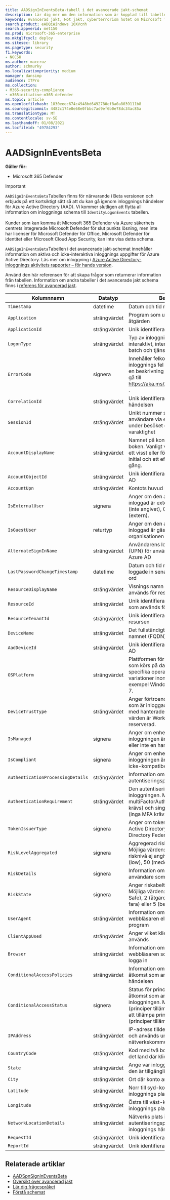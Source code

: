 ```yaml
---
title: AADSignInEventsBeta-tabell i det avancerade jakt-schemat
description: Lär dig mer om den information som är kopplad till tabellen Azure Active Directory-inloggnings händelser för det avancerade Antivirus schemat
keywords: Avancerad jakt, Hot jakt, cyberterrorism hotet om Microsoft Threat Protection, Microsoft 365, MTP, m365, sökning, frågor, telemetri, schema referens, kusto, tabell, kolumn, datatyp, beskrivning, fil, IP-adress, enhet, dator, användare, konto, identitet, AAD
search.product: eADQiWindows 10XVcnh
search.appverid: met150
ms.prod: microsoft-365-enterprise
ms.mktglfcycl: deploy
ms.sitesec: library
ms.pagetype: security
f1.keywords:
- NOCSH
ms.author: maccruz
author: schmurky
ms.localizationpriority: medium
manager: dansimp
audience: ITPro
ms.collection:
- M365-security-compliance
- m365initiative-m365-defender
ms.topic: article
ms.openlocfilehash: 1830eeec674c4948bd6492780ef8a0a8039111b8
ms.sourcegitcommit: 4482c174e0e68e0fbbc7ad9ef6b0e78dc34ac85a
ms.translationtype: MT
ms.contentlocale: sv-SE
ms.lasthandoff: 01/08/2021
ms.locfileid: "49784293"
---
```

# <a name="aadsignineventsbeta"></a>AADSignInEventsBeta

**Gäller för:**

- Microsoft 365 Defender

>[!IMPORTANT]
> `AADSignInEventsBeta`Tabellen finns för närvarande i Beta versionen och erbjuds på ett kortsiktigt sätt så att du kan gå igenom inloggnings händelser för Azure Active Directory (AAD). Vi kommer slutligen att flytta all information om inloggnings schema till `IdentityLogonEvents` tabellen.<br><br>
> Kunder som kan komma åt Microsoft 365 Defender via Azure säkerhets centrets integrerade Microsoft Defender för slut punkts lösning, men inte har licenser för Microsoft Defender för Office, Microsoft Defender för identitet eller Microsoft Cloud App Security, kan inte visa detta schema. 

 

`AADSignInEventsBeta`Tabellen i det avancerade jakt-schemat innehåller information om aktiva och icke-interaktiva inloggnings uppgifter för Azure Active Directory. Läs mer om inloggning i [Azure Active Directory-inloggnings aktivitets rapporter – för hands version](https://docs.microsoft.com/azure/active-directory/reports-monitoring/concept-all-sign-ins).

Använd den här referensen för att skapa frågor som returnerar information från tabellen.
Information om andra tabeller i det avancerade jakt schema finns i [referens för avancerad jakt](https://docs.microsoft.com/windows/security/threat-protection/microsoft-defender-atp/advanced-hunting-reference).

 

 

| Kolumnnamn                 | Datatyp | Beskrivning          |
|---------------------------------|---------------|-------------------------------------------------------------------------------------------------------------------------------------------------------------------------------------|
| `Timestamp`                       | datetime      | Datum och tid när posten skapades                                                                                                                                         |
| `Application`                     | strängvärdet        | Program som utförde den inspelade åtgärden                                                                                                                                       |
| `ApplicationId`                   | strängvärdet        | Unik identifierare för programmet                                                                                                                                               |
| `LogonType`                       | strängvärdet        | Typ av inloggningssession, särskilt interaktivt, interaktivt (RDP), nätverk, batch och tjänst                                                                              |
| `ErrorCode`                       | signera        | Innehåller felkoden om ett inloggnings fel inträffar. För att hitta en beskrivning av en specifik felkod, gå till <https://aka.ms/AADsigninsErrorCodes> .                                     |
| `CorrelationId`                   | strängvärdet        | Unik identifierare för inloggnings händelsen                                                                                                                                              |
| `SessionId`                       | strängvärdet        | Unikt nummer som tilldelats en användare via en webbplats server under besöket eller arbets passets varaktighet                                                                                     |
| `AccountDisplayName`              | strängvärdet        | Namnet på kontot som visas i adress boken. Vanligt vis en kombination av ett visst eller förnamn, en mellan initial och ett efter namn eller från gång.                             |
| `AccountObjectId`                 | strängvärdet        | Unik identifierare för kontot i Azure AD                                                                                                                                       |
| `AccountUpn`                      | strängvärdet        | Kontots huvud namn (UPN)                                                                                                                                            |
| `IsExternalUser`                  | signera        | Anger om den användare som är inloggad är extern. Möjliga värden:-1 (inte angivet), 0 (inte externt), 1 (extern).                                                                   |
| `IsGuestUser`                     | returtyp       | Anger om den användare som är inloggad är gäst i klient organisationen                                                                                                                  |
| `AlternateSignInName`             | strängvärdet        | Användarens lokala huvud namn (UPN) för användaren som loggar in i Azure AD                                                                                                            |
| `LastPasswordChangeTimestamp`     | datetime        | Datum och tid när användaren som loggade in senast ändrade sitt lösen ord                                                                                                              |
| `ResourceDisplayName`             | strängvärdet        | Visnings namn för den åtkomst som används för resursen                                                                                                                                               |
| `ResourceId`                      | strängvärdet        | Unik identifierare för den åtkomst som används för resursen                                                                                                                                          |
| `ResourceTenantId`                | strängvärdet        | Unik identifierare för innehavaren av resursen                                                                                                                            |
| `DeviceName`                      | strängvärdet        | Det fullständigt kvalificerade domän namnet (FQDN) för datorn                                                                                                                                   |
| `AadDeviceId`                     | strängvärdet   |      Unik identifierare för enheten i Azure AD                                                                                                                                                                               |
| `OSPlatform`                      | strängvärdet        | Plattformen för det operativ system som körs på datorn. Detta indikerar specifika operativ system, inklusive variationer inom samma familj, till exempel Windows 10 och Windows 7.  |
| `DeviceTrustType`                 | strängvärdet        | Anger förtroende typen för enheten som är inloggad. Endast för scenarier med hanterade enheter. Möjliga värden är Workplace, AzureAd och reserverad.                                     |
| `IsManaged`                       | signera       | Anger om enheten som initierade inloggningen är en hanterad enhet (1) eller inte en hanterad enhet (0)                                                                         |
| `IsCompliant`                     | signera       | Anger om enheten som initierade inloggningen är kompatibel (1) eller icke-kompatibel (0)                                                                                       |
| `AuthenticationProcessingDetails` | strängvärdet        | Information om autentiseringsprocessen                                                                                                                                          |
| `AuthenticationRequirement`       | strängvärdet        | Den autentiseringstyp som krävs för inloggningen. Möjliga värden: multiFactorAuthentication (MFA krävs) och singleFactorAuthentication (inga MFA krävs).                |
| `TokenIssuerType`                 | signera        | Anger om token-utgivaren är Azure Active Directory (0) eller Active Directory Federation Services (1)                                                                             |
| `RiskLevelAggregated`                       | signera        | Aggregerad risk nivå vid inloggning. Möjliga värden: 0 (aggregerad risknivå ej angiven), 1 (ingen), 10 (low), 50 (medel) eller 100 (hög).                               |
| `RiskDetails`                      | signera        | Information om risk läget för den användare som är inloggad                                                                                                                            |
| `RiskState`                       | signera        | Anger riskabelt användar tillstånd. Möjliga värden: 0 (inget), 1 (bekräftat Safe), 2 (åtgärdat), 3 (avstängt), 4 (i fara) eller 5 (bekräftat).                                |
| `UserAgent`                       | strängvärdet        | Information om användar agent från webbläsaren eller andra klient program                                                                                                             |
| `ClientAppUsed`                   | strängvärdet        | Anger vilket klient program som används                                                                                                                                                       |
| `Browser`                         | strängvärdet        | Information om vilken version av webbläsaren som användes för att logga in                                                                                                                            |
| `ConditionalAccessPolicies`       | strängvärdet        | Information om principer för villkorlig åtkomst som används för inloggnings händelsen                                                                                                             |
| `ConditionalAccessStatus`         | signera        | Status för principer för villkorsstyrd åtkomst som används för inloggningen. Möjliga värden är 0 (principer tillämpas), 1 (det går inte att tillämpa principer) eller 2 (principer tillämpas inte).      |
| `IPAddress`                       | strängvärdet        | IP-adress tilldelad till slut punkten och används under relaterad nätverkskommunikation                                                                                                  |
| `CountryCode`                     | strängvärdet        | Kod med två bokstäver som anger det land där klient-IP-adressen finns                                                                                                    |
| `State`                           | strängvärdet        | Ange var inloggningen inträffar, om den är tillgänglig                                                                                                                                      |
| `City`                            | strängvärdet        | Ort där konto användaren finns                                                                                                                                              |
| `Latitude`                        | strängvärdet        | Norr till syd-koordinaterna för inloggnings platsen                                                                                                                              |
| `Longitude`                       | strängvärdet        | Östra till väst-koordinater för inloggnings platsen                                                                                                                                |
| `NetworkLocationDetails`          | strängvärdet        | Nätverks plats information för autentiseringsprocessen för inloggnings händelsen                                                                                                       |
| `RequestId`                       | strängvärdet        |  Unik identifierare för begäran                                                                                                                                                   |
|`ReportId` | strängvärdet | Unik identifierare för händelsen |

 

 

## <a name="related-articles"></a>Relaterade artiklar

-   [AADSpnSignInEventsBeta](https://docs.microsoft.com/microsoft-365/security/mtp/advanced-hunting-aadspnsignineventsbeta-table)
-   [Översikt över avancerad jakt](https://docs.microsoft.com/windows/security/threat-protection/microsoft-defender-atp/advanced-hunting-overview)
-   [Lär dig frågespråket](https://docs.microsoft.com/windows/security/threat-protection/microsoft-defender-atp/advanced-hunting-query-language)
-   [Förstå schemat](https://docs.microsoft.com/windows/security/threat-protection/microsoft-defender-atp/advanced-hunting-schema-reference)

 
